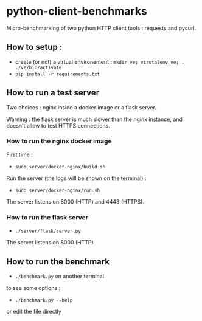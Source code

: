 # python-client-benchmarks
Micro-benchmarking of two python HTTP client tools : requests and pycurl.

## How to setup :
* create (or not) a virtual environement : ```mkdir ve; virutalenv ve; . ./ve/bin/activate```
* ```pip install -r requirements.txt```

## How to run a test server

Two choices : nginx inside a docker image or a flask server.

Warning : the flask server is much slower than the nginx instance, and doesn't allow to test HTTPS connections.

### How to run the nginx docker image
First time :
* ```sudo server/docker-nginx/build.sh```

Run the server (the logs will be shown on the terminal) :
* ```sudo server/docker-nginx/run.sh```

The server listens on 8000 (HTTP) and 4443 (HTTPS).

### How to run the flask server
* ```./server/flask/server.py```

The server listens on 8000 (HTTP)

## How to run the benchmark
* ```./benchmark.py``` on another terminal

to see some options :
* ```./benchmark.py --help```  

or edit the file directly

